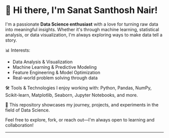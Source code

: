 # 👋 Hi there, I'm Sanat Santhosh Nair!

I'm a passionate **Data Science enthusiast** with a love for turning raw data into meaningful insights. Whether it's through machine learning, statistical analysis, or data visualization, I'm always exploring ways to make data tell a story.

📊 Interests:
- Data Analysis & Visualization 
- Machine Learning & Predictive Modeling 
- Feature Engineering & Model Optimization 
- Real-world problem solving through data

🛠️ Tools & Technologies I enjoy working with:
Python, Pandas, NumPy, Scikit-learn, Matplotlib, Seaborn, Jupyter Notebooks, and more.

📂 This repository showcases my journey, projects, and experiments in the field of Data Science.

Feel free to explore, fork, or reach out—I'm always open to learning and collaboration!

---
